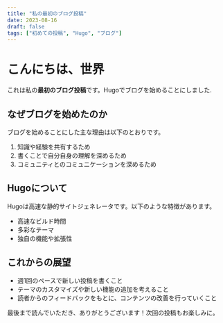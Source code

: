 ```yaml
---
title: "私の最初のブログ投稿"
date: 2023-08-16
draft: false
tags: ["初めての投稿", "Hugo", "ブログ"]
---
```


# こんにちは、世界

これは私の**最初のブログ投稿**です。Hugoでブログを始めることにしました.


## なぜブログを始めたのか

ブログを始めることにした主な理由は以下のとおりです。

1. 知識や経験を共有するため
2. 書くことで自分自身の理解を深めるため
3. コミュニティとのコミュニケーションを深めるため

## Hugoについて

Hugoは高速な静的サイトジェネレータです。以下のような特徴があります。

- 高速なビルド時間
- 多彩なテーマ
- 独自の機能や拡張性

## これからの展望

- 週1回のペースで新しい投稿を書くこと
- テーマのカスタマイズや新しい機能の追加を考えること
- 読者からのフィードバックをもとに、コンテンツの改善を行っていくこと

最後まで読んでいただき、ありがとうございます！次回の投稿もお楽しみに。
